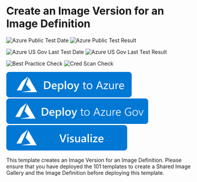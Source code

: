 # Create an Image Version for an Image Definition

![Azure Public Test Date](https://azurequickstartsservice.blob.core.windows.net/badges/101-sig-image-version-create/PublicLastTestDate.svg)
![Azure Public Test Result](https://azurequickstartsservice.blob.core.windows.net/badges/101-sig-image-version-create/PublicDeployment.svg)

![Azure US Gov Last Test Date](https://azurequickstartsservice.blob.core.windows.net/badges/101-sig-image-version-create/FairfaxLastTestDate.svg)
![Azure US Gov Last Test Result](https://azurequickstartsservice.blob.core.windows.net/badges/101-sig-image-version-create/FairfaxDeployment.svg)

![Best Practice Check](https://azurequickstartsservice.blob.core.windows.net/badges/101-sig-image-version-create/BestPracticeResult.svg)
![Cred Scan Check](https://azurequickstartsservice.blob.core.windows.net/badges/101-sig-image-version-create/CredScanResult.svg)

[![Deploy To Azure](https://raw.githubusercontent.com/Azure/azure-quickstart-templates/master/1-CONTRIBUTION-GUIDE/images/deploytoazure.svg?sanitize=true)](https://portal.azure.com/#create/Microsoft.Template/uri/https%3A%2F%2Fraw.githubusercontent.com%2FAzure%2Fazure-quickstart-templates%2Fmaster%2F101-sig-image-version-create%2Fazuredeploy.json)  
[![Deploy To Azure US Gov](https://raw.githubusercontent.com/Azure/azure-quickstart-templates/master/1-CONTRIBUTION-GUIDE/images/deploytoazuregov.svg?sanitize=true)](https://portal.azure.us/#create/Microsoft.Template/uri/https%3A%2F%2Fraw.githubusercontent.com%2FAzure%2Fazure-quickstart-templates%2Fmaster%2F101-sig-image-version-create%2Fazuredeploy.json)  
[![Visualize](https://raw.githubusercontent.com/Azure/azure-quickstart-templates/master/1-CONTRIBUTION-GUIDE/images/visualizebutton.svg?sanitize=true)](http://armviz.io/#/?load=https%3A%2F%2Fraw.githubusercontent.com%2FAzure%2Fazure-quickstart-templates%2Fmaster%2F101-sig-image-version-create%2Fazuredeploy.json)

This template creates an Image Version for an Image Definition. Please ensure that you have deployed the 101 templates to create a Shared Image Gallery and the Image Definition before deploying this template.
